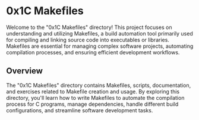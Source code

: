 # 0x1C Makefiles
Welcome to the "0x1C Makefiles" directory! This project focuses on understanding and utilizing Makefiles, a build automation tool primarily used for compiling and linking source code into executables or libraries. Makefiles are essential for managing complex software projects, automating compilation processes, and ensuring efficient development workflows.

## Overview
The "0x1C Makefiles" directory contains Makefiles, scripts, documentation, and exercises related to Makefile creation and usage. By exploring this directory, you'll learn how to write Makefiles to automate the compilation process for C programs, manage dependencies, handle different build configurations, and streamline software development tasks.
